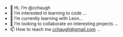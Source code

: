 - 👋 Hi, I’m @cchaugh
- 👀 I’m interested in learning to code ...
- 🌱 I’m currently learning with Leon...
- 💞️ I’m looking to collaborate on interesting projects ...
- 📫 How to reach me cchaugh@gmail.com ...

<!---
cchaugh/cchaugh is a ✨ special ✨ repository because its `README.md` (this file) appears on your GitHub profile.
You can click the Preview link to take a look at your changes.
--->
